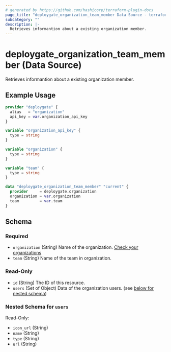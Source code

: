 ```yaml
---
# generated by https://github.com/hashicorp/terraform-plugin-docs
page_title: "deploygate_organization_team_member Data Source - terraform-provider-deploygate"
subcategory: ""
description: |-
  Retrieves informantion about a existing organization member.
---
```


# deploygate_organization_team_member (Data Source)

Retrieves informantion about a existing organization member.

## Example Usage

```terraform
provider "deploygate" {
  alias   = "organization"
  api_key = var.organization_api_key
}

variable "organization_api_key" {
  type = string
}

variable "organization" {
  type = string
}

variable "team" {
  type = string
}

data "deploygate_organization_team_member" "current" {
  provider     = deploygate.organization
  organization = var.organization
  team         = var.team
}
```

<!-- schema generated by tfplugindocs -->
## Schema

### Required

- `organization` (String) Name of the organization. [Check your organizations](https://deploygate.com/organizations)
- `team` (String) Name of the team in organization.

### Read-Only

- `id` (String) The ID of this resource.
- `users` (Set of Object) Data of the organization users. (see [below for nested schema](#nestedatt--users))

<a id="nestedatt--users"></a>
### Nested Schema for `users`

Read-Only:

- `icon_url` (String)
- `name` (String)
- `type` (String)
- `url` (String)


